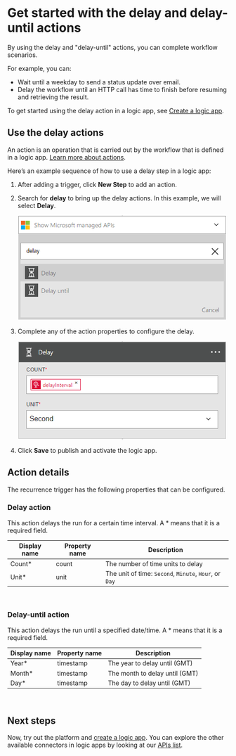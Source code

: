 <properties
	pageTitle="Add a delay in logic apps | Microsoft Azure"
	description="Overview of the delay and delay-until actions, and how to use them with an Azure logic app."
	services=""
	documentationCenter=""
	authors="jeffhollan"
	manager="erikre"
	editor=""
	tags="connectors"/>

<tags
   ms.service="logic-apps"
   ms.devlang="na"
   ms.topic="article"
   ms.tgt_pltfrm="na"
   ms.workload="na"
   ms.date="07/18/2016"
   ms.author="jehollan"/>

# Get started with the delay and delay-until actions

By using the delay and "delay-until" actions, you can complete workflow scenarios.

For example, you can:

- Wait until a weekday to send a status update over email.
- Delay the workflow until an HTTP call has time to finish before resuming and retrieving the result.

To get started using the delay action in a logic app, see [Create a logic app](../app-service-logic/app-service-logic-create-a-logic-app.md).

## Use the delay actions

An action is an operation that is carried out by the workflow that is defined in a logic app. [Learn more about actions](connectors-overview.md).

Here’s an example sequence of how to use a delay step in a logic app:

1. After adding a trigger, click **New Step** to add an action.
2. Search for **delay** to bring up the delay actions. In this example, we will select **Delay**.

	![Delay actions](./media/connectors-native-delay/using-action-1.png)

3. Complete any of the action properties to configure the delay.

	![Delay config](./media/connectors-native-delay/using-action-2.png)

4. Click **Save** to publish and activate the logic app.


## Action details

The recurrence trigger has the following properties that can be configured.

### Delay action

This action delays the run for a certain time interval.
A * means that it is a required field.

|Display name|Property name|Description|
|---|---|---|
|Count*|count|The number of time units to delay|
|Unit*|unit|The unit of time: `Second`, `Minute`, `Hour`, or `Day`|
<br>

### Delay-until action

This action delays the run until a specified date/time.
A * means that it is a required field.

|Display name|Property name|Description|
|---|---|---|
|Year*|timestamp|The year to delay until (GMT)|
|Month*|timestamp|The month to delay until (GMT)|
|Day*|timestamp|The day to delay until (GMT)|
<br>


## Next steps

Now, try out the platform and [create a logic app](../app-service-logic/app-service-logic-create-a-logic-app.md). You can explore the other available connectors in logic apps by looking at our [APIs list](apis-list.md).
